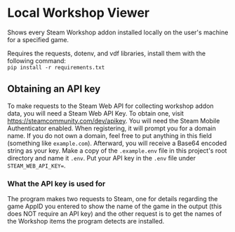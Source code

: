 # Local Workshop Viewer
Shows every Steam Workshop addon installed locally on the user's machine for a specified game.

Requires the requests, dotenv, and vdf libraries, install them with the following command: <br>
`pip install -r requirements.txt`

## Obtaining an API key
To make requests to the Steam Web API for collecting workshop addon data, you will need a Steam Web API Key. To obtain one, visit https://steamcommunity.com/dev/apikey. You will need the Steam Mobile Authenticator enabled. When registering, it will prompt you for a domain name. If you do not own a domain, feel free to put anything in this field (something like `example.com`). Afterward, you will receive a Base64 encoded string as your key. Make a copy of the `.example.env` file in this project's root directory and name it `.env`. Put your API key in the `.env` file under `STEAM_WEB_API_KEY=`.
### What the API key is used for
The program makes two requests to Steam, one for details regarding the game AppID you entered to show the name of the game in the output (this does NOT require an API key) and the other request is to get the names of the Workshop items the program detects are installed.
